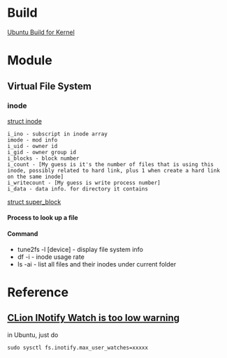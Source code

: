 # Build
[Ubuntu Build for Kernel](https://wiki.ubuntu.com/KernelTeam/GitKernelBuild)

# Module

## Virtual File System

### inode
[struct inode](https://github.com/torvalds/linux/blob/master/include/linux/fs.h)

```
i_ino - subscript in inode array
imode - mod info
i_uid - owner id
i_gid - owner group id
i_blocks - block number
i_count - [My guess is it's the number of files that is using this inode, possibly related to hard link, plus 1 when create a hard link on the same inode]
i_writecount - [My guess is write process number]
i_data - data info. for directory it contains 
```

[struct super_block](https://github.com/torvalds/linux/blob/master/include/linux/fs.h)

#### Process to look up a file

#### Command
* tune2fs -l [device] - display file system info 
* df -i - inode usage rate
* ls -ai - list all files and their inodes under current folder


# Reference
## [CLion INotify Watch is too low warning](https://confluence.jetbrains.com/display/IDEADEV/Inotify+Watches+Limit) 

in Ubuntu, just do

```shell
sudo sysctl fs.inotify.max_user_watches=xxxxx
```